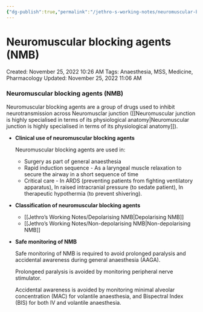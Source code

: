 ```yaml
---
{"dg-publish":true,"permalink":"/jethro-s-working-notes/neuromuscular-blocking-agents-nmb/","dgPassFrontmatter":true}
---
```



# Neuromuscular blocking agents (NMB)

Created: November 25, 2022 10:26 AM
Tags: Anaesthesia, MSS, Medicine, Pharmacology
Updated: November 25, 2022 11:06 AM

### Neuromuscular blocking agents (NMB)

Neuromuscular blocking agents are a group of drugs used to inhibit neurotransmission across Neuromusclar junction ([[Neuromuscular junction is highly specialised in terms of its physiological anatomy\|Neuromuscular junction is highly specialised in terms of its physiological anatomy]]).

- ******Clinical use of neuromuscular blocking agents******
    
    Neuromuscular blocking agents are used in:
    
    - Surgery as part of general anaesthesia
    - Rapid induction sequence - As a laryngeal muscle relaxation to secure the airway in a short sequence of time
    - Critical care - In ARDS (preventing patients from fighting ventilatory apparatus), In raised intracranial pressure (to sedate patient), In therapeutic hypothermia (to prevent shivering).
- **********************************************************************************************Classification of neuromuscular blocking agents**********************************************************************************************
    - [[Jethro’s Working Notes/Depolarising NMB\|Depolarising NMB]]
    - [[Jethro’s Working Notes/Non-depolarising NMB\|Non-depolarising NMB]]
- ********************************************Safe monitoring of NMB********************************************
    
    Safe monitoring of NMB is required to avoid prolonged paralysis and accidental awareness during general anaesthesia (AAGA).
    
    Prolongeed paralysis is avoided by monitoring peripheral nerve stimulator.
    
    Accidental awareness is avoided by monitoring minimal alveolar concentration (MAC) for volantile anaesthesia, and Bispectral Index (BIS) for both IV and volantile anaesthesia.